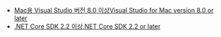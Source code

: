 * [<span data-ttu-id="42c5a-101">Mac용 Visual Studio 버전 8.0 이상</span><span class="sxs-lookup"><span data-stu-id="42c5a-101">Visual Studio for Mac version 8.0 or later</span></span>](https://visualstudio.microsoft.com/downloads/)
* [<span data-ttu-id="42c5a-102">.NET Core SDK 2.2 이상</span><span class="sxs-lookup"><span data-stu-id="42c5a-102">.NET Core SDK 2.2 or later</span></span>](https://www.microsoft.com/net/download/all)
